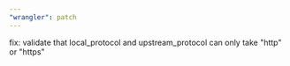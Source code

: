 ```yaml
---
"wrangler": patch
---
```


fix: validate that local_protocol and upstream_protocol can only take "http" or "https"
